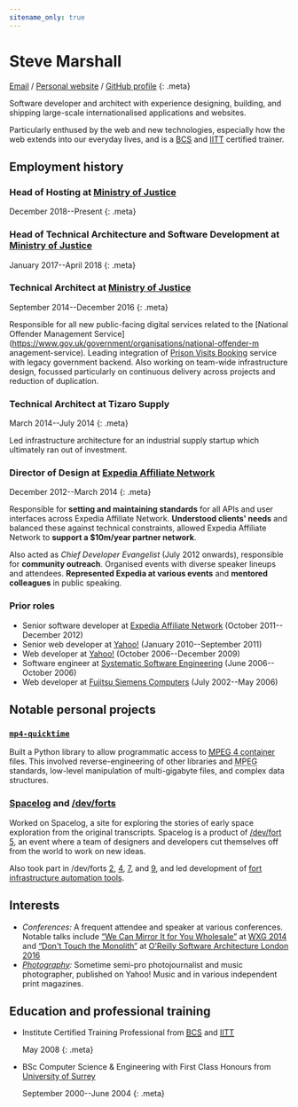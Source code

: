 ```yaml
---
sitename_only: true
---
```

# Steve Marshall

[Email](mailto:cv@nascentguruism.com)<span> / </span>
[Personal website](http://stevemarshall.com/)<span> / </span>
[GitHub profile](http://github.com/SteveMarshall)
{: .meta}

Software developer and architect with experience designing, building,
and shipping large-scale internationalised applications and websites.

Particularly enthused by the web and new technologies, especially how
the web extends into our everyday lives, and is a
[BCS](http://www.bcs.org) and [IITT](http://iitt.org.uk/) certified
trainer.

## Employment history

### Head of Hosting at [Ministry of Justice](https://www.gov.uk/government/organisations/ministry-of-justice)

<span><time datetime="2017-12-01">December 2018</time>--Present</span>
{: .meta}

### Head of Technical Architecture and Software Development at [Ministry of Justice](https://www.gov.uk/government/organisations/ministry-of-justice)

<span><time datetime="2017-01-01">January
2017</time>--<time datetime="2018-04-25">April 2018</time></span>
{: .meta}

### Technical Architect at [Ministry of Justice](https://www.gov.uk/government/organisations/ministry-of-justice)

<span><time datetime="2014-09-29">September
2014</time>--<time datetime="2016-12-31">December 2016</time></span>
{: .meta}

Responsible for all new public-facing digital services related to the
[National Offender Management
Service](https://www.gov.uk/government/organisations/national-offender-m
anagement-service). Leading integration of [Prison Visits
Booking](https://www.gov.uk/prison-visits) service with legacy
government backend. Also working on team-wide infrastructure design,
focussed particularly on continuous delivery across projects and
reduction of duplication.

### Technical Architect at Tizaro Supply

<span><time datetime="2014-03-31">March
2014</time>--<time datetime="2014-06-30">July 2014</time></span>
{: .meta}

Led infrastructure architecture for an industrial supply startup which
ultimately ran out of investment.

### Director of Design at [Expedia Affiliate Network](http://expediaaffiliate.com/)

<span><time datetime="2012-12-07">December
2012</time>--<time datetime="2014-03-14">March 2014</time></span>
{: .meta}

Responsible for **setting and maintaining standards** for all APIs and
user interfaces across Expedia Affiliate Network. **Understood clients'
needs** and balanced these against technical constraints, allowed
Expedia Affiliate Network to **support a $10m/year partner network**.

Also acted as *Chief Developer Evangelist* (July 2012 onwards),
responsible for **community outreach**. Organised events with diverse
speaker lineups and attendees. **Represented Expedia at various events**
and **mentored colleagues** in public speaking.

### Prior roles

- Senior software developer at [Expedia Affiliate Network](http://expediaaffiliate.com/) (<time datetime="2011-10-17">October
2011</time>--<time datetime="2012-12-07">December 2012</time>)
- Senior web developer at [Yahoo!](http://yahoo.com/) (<time datetime="2010-01-01">January
2010</time>--<time datetime="2011-09-21">September 2011</time>)
- Web developer at [Yahoo!](http://yahoo.com/) (<time datetime="2006-10-30">October
2006</time>--<time datetime="2009-12-31">December 2009</time>)
- Software engineer at [Systematic Software Engineering](http://www.systematic.com/) (<time datetime="2006-06-05">June 2006</time>--<time
datetime="2006-10-23">October 2006</time>)
- Web developer at [Fujitsu Siemens Computers](http://en.wikipedia.org/wiki/Fujitsu_Siemens_Computers) (<time datetime="2002-07-15">July 2002</time>--<time
datetime="2006-05-26">May 2006</time>)

## Notable personal projects

### [`mp4-quicktime`](http://github.com/SteveMarshall/mp4-quicktime)

Built a Python library to allow programmatic access to
[<abbr title="Moving Picture Experts Group">MPEG</abbr> 4
container](http://en.wikipedia.org/wiki/MPEG-4_Part_14) files. This
involved reverse-engineering of other libraries and <abbr title="Moving
Picture Experts Group">MPEG</abbr> standards, low-level manipulation of
multi-gigabyte files, and complex data structures.

### [Spacelog](http://spacelog.org/) and [/dev/forts](http://devfort.com/)

Worked on Spacelog, a site for exploring the stories of early space
exploration from the original transcripts. Spacelog is a product of
[/dev/fort 5](http://devfort.com/cohort/5/), an event where a team of
designers and developers cut themselves off from the world to work on
new ideas.

Also took part in /dev/forts [2](http://devfort.com/cohort/2/),
[4](http://devfort.com/cohort/4/), [7](http://devfort.com/cohort/7/),
and [9](http://devfort.com/cohort/9/), and led development of [fort
infrastructure automation tools](https://vimeo.com/108353428).

## Interests

- *Conferences:* A frequent attendee and speaker at various
  conferences. Notable talks include [“We Can Mirror It for You
  Wholesale”](https://vimeo.com/108353428) at [WXG
  2014](https://wxg.co.uk) and [“Don't Touch the
  Monolith”](https://www.youtube.com/watch?v=47vCm9FA1Lg) at [O'Reilly
  Software Architecture London
  2016](https://conferences.oreilly.com/software-architecture)
- *[Photography](http://www.flickr.com/photos/steviebm/sets/72157625921906399/):*
  Sometime semi-pro photojournalist and music photographer,
  published on Yahoo! Music and in various independent print magazines.

## Education and professional training

- Institute Certified Training Professional from [<abbr title="British Computer Society">BCS</abbr>](http://bcs.org/) and [<abbr title="Institute for IT Trainers">IITT</abbr>](http://iitt.org.uk)

  <span><time datetime="2008-05-19">May 2008</time></span>
  {: .meta}

- BSc Computer Science & Engineering with First Class Honours from [University of Surrey](http://surrey.ac.uk/)

  <span><time datetime="2000-09-04">September
  2000</time>--<time datetime="2004-06-18">June 2004</time></span>
  {: .meta}
